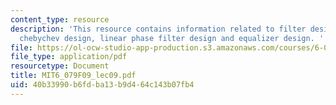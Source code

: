```yaml
---
content_type: resource
description: 'This resource contains information related to filter design, FIR filters,
  chebychev design, linear phase filter design and equalizer design. '
file: https://ol-ocw-studio-app-production.s3.amazonaws.com/courses/6-079-introduction-to-convex-optimization-fall-2009/40b33990b6fdba13b9d464c143b07fb4_MIT6_079F09_lec09.pdf
file_type: application/pdf
resourcetype: Document
title: MIT6_079F09_lec09.pdf
uid: 40b33990-b6fd-ba13-b9d4-64c143b07fb4
---
```

